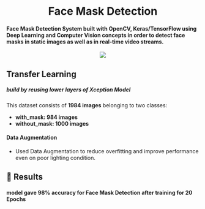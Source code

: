 <h1 align="center">Face Mask Detection</h1>
<h4>Face Mask Detection System built with OpenCV, Keras/TensorFlow using Deep Learning and Computer Vision concepts in order to detect face masks in static images as well as in real-time video streams.</h4>
<div align = "center">
<img src = "https://github.com/Akhil-Tony/Face-Mask-Detection/blob/master/20220814_011941.gif" />
</div>
<h2> Transfer Learning </h2>
<h5> build by reusing lower layers of Xception Model </h5>

This dataset consists of __1984 images__ belonging to two classes:
<br>
*	__with_mask: 984 images__
*	__without_mask: 1000 images__

<h4> Data Augmentation </h4>

* Used Data Augmentation to reduce overfitting and improve performance even on poor lighting condition.

## :key: Results

#### model gave 98% accuracy for Face Mask Detection after training for 20 Epochs
